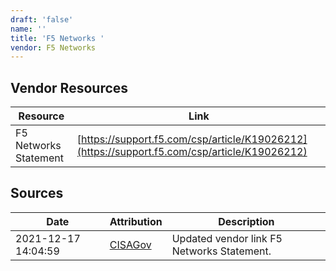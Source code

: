 ```yaml
---
draft: 'false'
name: ''
title: 'F5 Networks '
vendor: F5 Networks
---
```


## Vendor Resources
| Resource | Link |
| --- | --- |
| F5 Networks Statement | [https://support.f5.com/csp/article/K19026212](https://support.f5.com/csp/article/K19026212) |



## Sources
| Date | Attribution | Description |
| --- | --- | --- |
| 2021-12-17 14:04:59 | [CISAGov](https://raw.githubusercontent.com/cisagov/log4j-affected-db/develop/README.md) | Updated vendor link F5 Networks Statement.  |
